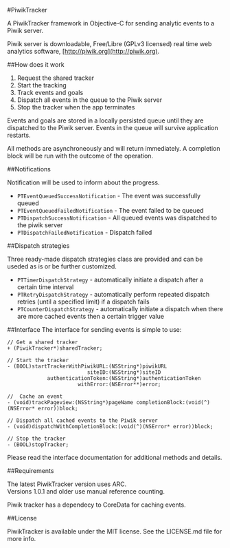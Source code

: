 #PiwikTracker

A PiwikTracker framework in Objective-C for sending analytic events to a Piwik server.
 
Piwik server is downloadable, Free/Libre (GPLv3 licensed) real time web analytics software, [http://piwik.org](http://piwik.org).
 
##How does it work
 
1. Request the shared tracker 
2. Start the tracking
3. Track events and goals
4. Dispatch all events in the queue to the Piwik server
5. Stop the tracker when the app terminates
 
Events and goals are stored in a locally persisted queue until they are dispatched to the Piwik server. Events in the queue will survive application restarts.

All methods are asynchroneously and will return immediately. A completion block will be run with the outcome of the operation.
 
##Notifications

Notification will be used to inform about the progress. 
 
- `PTEventQueuedSuccessNotification` - The event was successfully queued
- `PTEventQueuedFailedNotification` - The event failed to be queued
- `PTDispatchSuccessNotification` - All queued events was dispatched to the piwik server
- `PTDispatchFailedNotification` - Dispatch failed
 
##Dispatch strategies
 
Three ready-made dispatch strategies class are provided and can be useded as is or be further customized.
 
- `PTTimerDispatchStrategy` - automatically initiate a dispatch after a certain time interval
- `PTRetryDispatchStrategy` - automatically perform repeated dispatch retries (until a specified limit) if a dispatch fails
- `PTCounterDispatchStrategy` - automatically initiate a dispatch when there are more cached events then a certain trigger value 

##Interface
The interface for sending events is simple to use:

	// Get a shared tracker
	+ (PiwikTracker*)sharedTracker;

	// Start the tracker
	- (BOOL)startTrackerWithPiwikURL:(NSString*)piwikURL 
                          	  siteID:(NSString*)siteID 
                 authenticationToken:(NSString*)authenticationToken
                           withError:(NSError**)error;
                           
    //  Cache an event
	- (void)trackPageview:(NSString*)pageName completionBlock:(void(^)(NSError* error))block;
    
    // Dispatch all cached events to the Piwik server
	- (void)dispatchWithCompletionBlock:(void(^)(NSError* error))block;

	// Stop the tracker
	- (BOOL)stopTracker;

Please read the interface documentation for additional methods and details.

##Requirements

The latest PiwikTracker version uses ARC.   
Versions 1.0.1 and older use manual reference counting.

Piwik tracker has a dependecy to CoreData for caching events.

##License

PiwikTracker is available under the MIT license. See the LICENSE.md file for more info.




